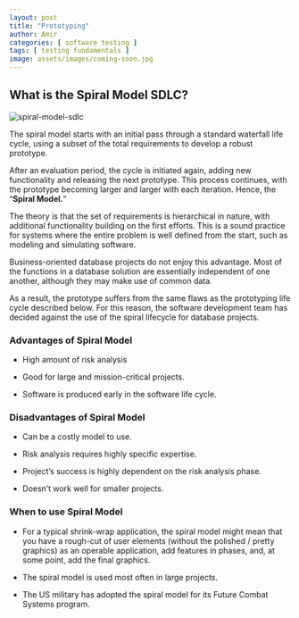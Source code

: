 ```yaml
---
layout: post
title: "Prototyping"
author: Amir
categories: [ software testing ]
tags: [ testing fundamentals ]
image: assets/images/coming-soon.jpg
---
```


## What is the Spiral Model SDLC?

![spiral-model-sdlc](http://69.164.212.71/wp-content/uploads/2008/11/spiral-model-sdlc.png)

The spiral model starts with an initial pass through a standard waterfall life cycle, using a subset of the total requirements to develop a robust prototype.

After an evaluation period, the cycle is initiated again, adding new functionality and releasing the next prototype. This process continues, with the prototype becoming larger and larger with each iteration. Hence, the “**Spiral Model.**”

The theory is that the set of requirements is hierarchical in nature, with additional functionality building on the first efforts. This is a sound practice for systems where the entire problem is well defined from the start, such as modeling and simulating software.

Business-oriented database projects do not enjoy this advantage. Most of the functions in a database solution are essentially independent of one another, although they may make use of common data.

As a result, the prototype suffers from the same flaws as the prototyping life cycle described below. For this reason, the software development team has decided against the use of the spiral lifecycle for database projects.

### **Advantages of Spiral Model**

*   High amount of risk analysis

*   Good for large and mission-critical projects.

*   Software is produced early in the software life cycle.

### **Disadvantages of Spiral Model**

*   Can be a costly model to use.

*   Risk analysis requires highly specific expertise.

*   Project’s success is highly dependent on the risk analysis phase.

*   Doesn’t work well for smaller projects.

### **When to use Spiral Model**

*   For a typical shrink-wrap application, the spiral model might mean that you have a rough-cut of user elements (without the polished / pretty graphics) as an operable application, add features in phases, and, at some point, add the final graphics.

*   The spiral model is used most often in large projects.

*   The US military has adopted the spiral model for its Future Combat Systems program.